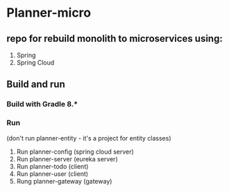 # Planner-micro 
## repo for rebuild monolith to microservices using:
1. Spring
2. Spring Cloud

## Build and run
### Build with Gradle 8.*
### Run 
(don't run planner-entity - it's a project for entity classes)
1. Run planner-config (spring cloud server)
2. Run planner-server (eureka server)
3. Run planner-todo (client)
4. Run planner-user (client)
5. Rung planner-gateway (gateway)
